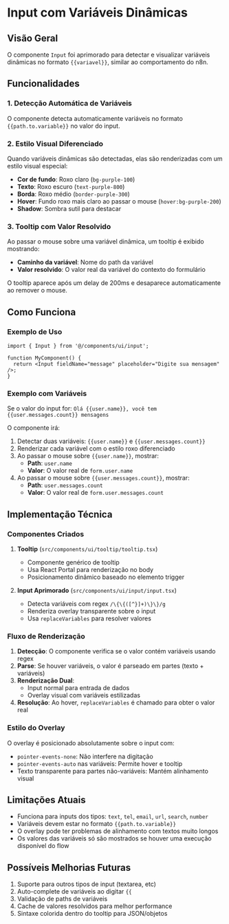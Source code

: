 # Input com Variáveis Dinâmicas

## Visão Geral

O componente `Input` foi aprimorado para detectar e visualizar variáveis dinâmicas no formato `{{variavel}}`, similar ao comportamento do n8n.

## Funcionalidades

### 1. Detecção Automática de Variáveis

O componente detecta automaticamente variáveis no formato `{{path.to.variable}}` no valor do input.

### 2. Estilo Visual Diferenciado

Quando variáveis dinâmicas são detectadas, elas são renderizadas com um estilo visual especial:

- **Cor de fundo**: Roxo claro (`bg-purple-100`)
- **Texto**: Roxo escuro (`text-purple-800`)
- **Borda**: Roxo médio (`border-purple-300`)
- **Hover**: Fundo roxo mais claro ao passar o mouse (`hover:bg-purple-200`)
- **Shadow**: Sombra sutil para destacar

### 3. Tooltip com Valor Resolvido

Ao passar o mouse sobre uma variável dinâmica, um tooltip é exibido mostrando:

- **Caminho da variável**: Nome do path da variável
- **Valor resolvido**: O valor real da variável do contexto do formulário

O tooltip aparece após um delay de 200ms e desaparece automaticamente ao remover o mouse.

## Como Funciona

### Exemplo de Uso

```tsx
import { Input } from '@/components/ui/input';

function MyComponent() {
  return <Input fieldName="message" placeholder="Digite sua mensagem" />;
}
```

### Exemplo com Variáveis

Se o valor do input for: `Olá {{user.name}}, você tem {{user.messages.count}} mensagens`

O componente irá:

1. Detectar duas variáveis: `{{user.name}}` e `{{user.messages.count}}`
2. Renderizar cada variável com o estilo roxo diferenciado
3. Ao passar o mouse sobre `{{user.name}}`, mostrar:
   - **Path**: `user.name`
   - **Valor**: O valor real de `form.user.name`
4. Ao passar o mouse sobre `{{user.messages.count}}`, mostrar:
   - **Path**: `user.messages.count`
   - **Valor**: O valor real de `form.user.messages.count`

## Implementação Técnica

### Componentes Criados

1. **Tooltip** (`src/components/ui/tooltip/tooltip.tsx`)

   - Componente genérico de tooltip
   - Usa React Portal para renderização no body
   - Posicionamento dinâmico baseado no elemento trigger

2. **Input Aprimorado** (`src/components/ui/input/input.tsx`)
   - Detecta variáveis com regex `/\{\{([^}]+)\}\}/g`
   - Renderiza overlay transparente sobre o input
   - Usa `replaceVariables` para resolver valores

### Fluxo de Renderização

1. **Detecção**: O componente verifica se o valor contém variáveis usando regex
2. **Parse**: Se houver variáveis, o valor é parseado em partes (texto + variáveis)
3. **Renderização Dual**:
   - Input normal para entrada de dados
   - Overlay visual com variáveis estilizadas
4. **Resolução**: Ao hover, `replaceVariables` é chamado para obter o valor real

### Estilo do Overlay

O overlay é posicionado absolutamente sobre o input com:

- `pointer-events-none`: Não interfere na digitação
- `pointer-events-auto` nas variáveis: Permite hover e tooltip
- Texto transparente para partes não-variáveis: Mantém alinhamento visual

## Limitações Atuais

- Funciona para inputs dos tipos: `text`, `tel`, `email`, `url`, `search`, `number`
- Variáveis devem estar no formato `{{path.to.variable}}`
- O overlay pode ter problemas de alinhamento com textos muito longos
- Os valores das variáveis só são mostrados se houver uma execução disponível do flow

## Possíveis Melhorias Futuras

1. Suporte para outros tipos de input (textarea, etc)
2. Auto-complete de variáveis ao digitar `{{`
3. Validação de paths de variáveis
4. Cache de valores resolvidos para melhor performance
5. Sintaxe colorida dentro do tooltip para JSON/objetos
